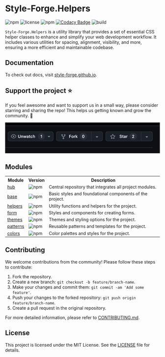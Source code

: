 
# Style-Forge.Helpers

![npm](https://img.shields.io/npm/v/style-forge.helpers)
![license](https://img.shields.io/npm/l/style-forge.helpers)
![npm](https://img.shields.io/npm/dm/style-forge.helpers)
[![Codacy Badge](https://app.codacy.com/project/badge/Grade/61ef2880ff5a4ad5ac83f312970397af)](https://app.codacy.com/gh/Style-Forge/helpers/dashboard?utm_source=gh&utm_medium=referral&utm_content=&utm_campaign=Badge_grade)
![build](https://github.com/Style-Forge/helpers/actions/workflows/publish.yml/badge.svg)

`Style-Forge.Helpers` is a utility library that provides a set of essential CSS helper classes to enhance and simplify your web development workflow. It includes various utilities for spacing, alignment, visibility, and more, ensuring a more efficient and maintainable codebase.

## Documentation

To check out docs, visit [style-forge.github.io](https://style-forge.github.io/helpers/).

## Support the project ⭐

If you feel awesome and want to support us in a small way, please consider starring and sharing the repo! This helps us getting known and grow the community. 🙏

<img src="https://github.com/style-forge/hub/raw/main/public/github-star.gif" alt="style-forge-star" />

## Modules

<table>
  <tr>
    <th>Module</th>
    <th>Version</th>
    <th>Description</th>
  </tr>
  <tr>
    <td><a href="https://github.com/Style-Forge/hub">hub</a></td>
    <td><img src="https://img.shields.io/npm/v/style-forge" alt="npm"></td>
    <td>Central repository that integrates all project modules.</td>
  </tr>
  <tr>
    <td><a href="https://github.com/Style-Forge/base">base</a></td>
    <td><img src="https://img.shields.io/npm/v/style-forge.base" alt="npm"></td>
    <td>Basic styles and foundational components of the project.</td>
  </tr>
  <tr>
    <td><a href="https://github.com/Style-Forge/helpers">helpers</a></td>
    <td><img src="https://img.shields.io/npm/v/style-forge.helpers" alt="npm"></td>
    <td>Utility functions and helpers for the project.</td>
  </tr>
  <tr>
    <td><a href="https://github.com/Style-Forge/form">form</a></td>
    <td><img src="https://img.shields.io/npm/v/style-forge.form" alt="npm"></td>
    <td>Styles and components for creating forms.</td>
  </tr>
  <tr>
    <td><a href="https://github.com/Style-Forge/themes">themes</a></td>
    <td><img src="https://img.shields.io/npm/v/style-forge.themes" alt="npm"></td>
    <td>Themes and styling options for the project.</td>
  </tr>
  <tr>
    <td><a href="https://github.com/Style-Forge/patterns">patterns</a></td>
    <td><img src="https://img.shields.io/npm/v/style-forge.patterns" alt="npm"></td>
    <td>Reusable patterns and templates for the project.</td>
  </tr>
  <tr>
    <td><a href="https://github.com/Style-Forge/colors">colors</a></td>
    <td><img src="https://img.shields.io/npm/v/style-forge.colors" alt="npm"></td>
    <td>Color palettes and styles for the project.</td>
  </tr>
</table>

## Contributing

We welcome contributions from the community! Please follow these steps to contribute:

1. Fork the repository.
2. Create a new branch: `git checkout -b feature/branch-name`.
3. Make your changes and commit them: `git commit -am 'Add some feature'`.
4. Push your changes to the forked repository: `git push origin feature/branch-name`.
5. Create a pull request in the original repository.

For more detailed information, please refer to [CONTRIBUTING.md](CONTRIBUTING.md).

## License

This project is licensed under the MIT License. See the [LICENSE](LICENSE) file for details.
